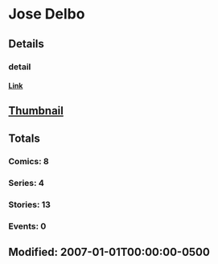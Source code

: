 # Jose  Delbo 
## Details
### detail
#### [Link](http://marvel.com/comics/creators/3846/jose_delbo?utm_campaign=apiRef&utm_source=225578a89fc76f3d20fbffda5d17a88d)
## [Thumbnail](http://i.annihil.us/u/prod/marvel/i/mg/b/40/image_not_available.jpg)
## Totals
### Comics: 8
### Series: 4
### Stories: 13
### Events: 0
## Modified: 2007-01-01T00:00:00-0500